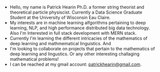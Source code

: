 - Hello, my name is Patrick Hearin Ph.D. a former string theorist and theoretical particle physiscist. Currently a Data Science Graduate Student at the University of Wisconsin Eau Claire.
- My interests are in machine learning alfgorithms pertaining to deep learning, NLP, and high performance distributed big data technology. Also I'm Interested in full stack development with MERN stack.
- Currently I'm learning the different intricacies of the mathematics of deep learning and mathmematical linguistics. And   
- I'm looking to collaborate on projects that pertain to the mathematics of deep learning and lingustics. Or any other interesting challaging mathematical problems!
- I can be reached at my gmail account: patrickhearin@gmail.com.



